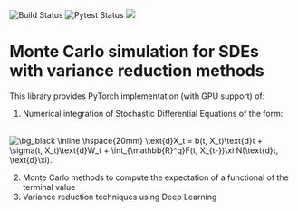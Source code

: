 ![Build Status](https://www.travis-ci.com/Piers14/sde_mc.svg?branch=main)
![Pytest Status](https://github.com/Piers14/sde_mc/workflows/pytesting/badge.svg)
<img src="https://coveralls.io/repos/github/Piers14/sde_mc/badge.svg?branch=main&kill_cache=1" />

# Monte Carlo simulation for SDEs with variance reduction methods
This library provides PyTorch implementation (with GPU support) of:
1. Numerical integration of Stochastic Differential Equations of the form:


&nbsp;&nbsp;&nbsp;&nbsp;&nbsp;&nbsp;&nbsp;&nbsp;<img src="https://latex.codecogs.com/png.image?\dpi{110}&space;\bg_black&space;\inline&space;\hspace{20mm}&space;\text{d}X_t&space;=&space;b(t,&space;X_t)\text{d}t&space;&plus;&space;\sigma(t,&space;X_t)\text{d}W_t&space;&plus;&space;\int_{\mathbb{R}^q}F(t,&space;X_{t-})\xi&space;N(\text{d}t,&space;\text{d}\xi)." title="\bg_black \inline \hspace{20mm} \text{d}X_t = b(t, X_t)\text{d}t + \sigma(t, X_t)\text{d}W_t + \int_{\mathbb{R}^q}F(t, X_{t-})\xi N(\text{d}t, \text{d}\xi)." />

2. Monte Carlo methods to compute the expectation of a functional of the terminal value
3. Variance reduction techniques using Deep Learning
